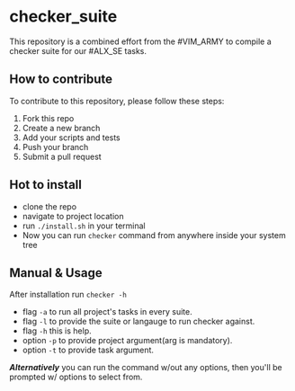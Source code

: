 # checker_suite

This repository is a combined effort from the #VIM_ARMY to compile a checker suite for our #ALX_SE tasks.

##  How to contribute

To contribute to this repository, please follow these steps:
1. Fork this repo
2. Create a new branch
3. Add your scripts and tests
4. Push your branch
5. Submit a pull request

## Hot to install

+ clone the repo
+ navigate to project location
+ run `./install.sh` in your terminal
+ Now you can run `checker` command from anywhere inside your system tree


<!-- TODO: -->
## Manual & Usage

After installation run `checker -h`

- flag `-a` to run all project's tasks in every suite.
- flag `-l` to provide the suite or langauge to run checker against.
- flag `-h` this is help.
- option `-p` to provide project argument(arg is mandatory).
- option `-t` to provide task argument.

_**Alternatively**_ you can run the command w/out any options,
then you'll be prompted w/ options to select from.
